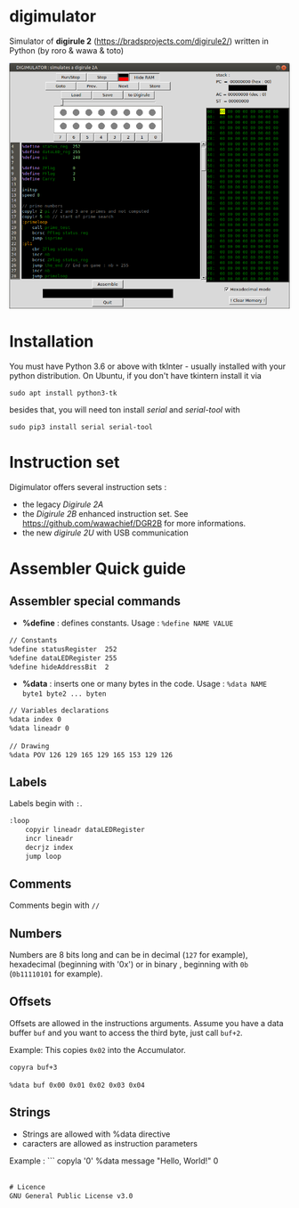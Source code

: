 # digimulator
Simulator of **digirule 2** (https://bradsprojects.com/digirule2/) written in Python (by roro &amp; wawa &amp; toto)

![Screen capture](screen.png)

# Installation

You must have Python 3.6 or above with tkInter - usually installed with your python distribution.
On Ubuntu, if you don't have tkintern install it via
```
sudo apt install python3-tk
```

besides that, you will need ton install *serial* and *serial-tool* with
```
sudo pip3 install serial serial-tool
```

# Instruction set

Digimulator offers several instruction sets :
- the legacy *Digirule 2A* 
- the *Digirule 2B* enhanced instruction set. See https://github.com/wawachief/DGR2B for more informations.
- the new *digirule 2U* with USB communication

# Assembler Quick guide

## Assembler special commands

- **%define** : defines constants. Usage : `%define NAME VALUE`
```
// Constants
%define statusRegister  252
%define dataLEDRegister 255
%define hideAddressBit  2
```
- **%data** : inserts one or many bytes in the code. Usage : `%data NAME byte1 byte2 ... byten`
```
// Variables declarations
%data index 0
%data lineadr 0

// Drawing
%data POV 126 129 165 129 165 153 129 126
```

## Labels
Labels begin with `:`.
```
:loop
	copyir lineadr dataLEDRegister
	incr lineadr
	decrjz index
	jump loop
```
## Comments

Comments begin with `//`

## Numbers 

Numbers are 8 bits long and can be in decimal (`127` for example), hexadecimal (beginning with '0x') or in binary , beginning with `0b` (`0b11110101` for example).

## Offsets

Offsets are allowed in the instructions arguments. Assume you have a data buffer   `buf` and you want to access the third byte, just call `buf+2`.

Example: This copies `0x02` into the Accumulator.
```
copyra buf+3

%data buf 0x00 0x01 0x02 0x03 0x04
```
## Strings

- Strings are allowed with %data directive
- caracters are allowed as instruction parameters

Example : ```
copyla '0'
%data message "Hello, World!" 0
```

# Licence
GNU General Public License v3.0
